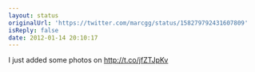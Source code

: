 ```yaml
---
layout: status
originalUrl: 'https://twitter.com/marcgg/status/158279792431607809'
isReply: false
date: 2012-01-14 20:10:17
---
```


I just added some photos on http://t.co/jfZTJpKv
